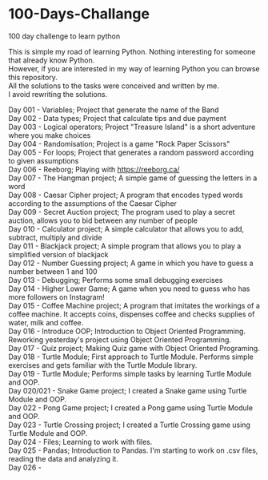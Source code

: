 # 100-Days-Challange
100 day challenge to learn python

This is simple my road of learning Python. Nothing interesting for someone that already know Python.\
However, if you are interested in my way of learning Python you can browse this repository.\
All the solutions to the tasks were conceived and written by me.\
I avoid rewriting the solutions.

Day 001 - Variables; Project that generate the name of the Band\
Day 002 - Data types; Project that calculate tips and due payment\
Day 003 - Logical operators; Project "Treasure Island" is a short adventure where you make choices\
Day 004 - Randomisation; Project is a game "Rock Paper Scissors"\
Day 005 - For loops; Project that generates a random password according to given assumptions\
Day 006 - Reeborg; Playing with https://reeborg.ca/ \
Day 007 - The Hangman project; A simple game of guessing the letters in a word\
Day 008 - Caesar Cipher project; A program that encodes typed words according to the assumptions of the Caesar Cipher\
Day 009 - Secret Auction project; The program used to play a secret auction, allows you to bid between any number of people\
Day 010 - Calculator project; A simple calculator that allows you to add, subtract, multiply and divide\
Day 011 - Blackjack project; A simple program that allows you to play a simplified version of blackjack\
Day 012 - Number Guessing project; A game in which you have to guess a number between 1 and 100\
Day 013 - Debugging; Performs some small debugging exercises\
Day 014 - Higher Lower Game; A game when you need to guess who has more followers on Instagram!\
Day 015 - Coffee Machine project; A program that imitates the workings of a coffee machine. It accepts coins, dispenses coffee and checks supplies of water, milk and coffee.\
Day 016 - Introduce OOP; Introduction to Object Oriented Programming. Reworking yesterday's project using Object Oriented Programming.\
Day 017 - Quiz project; Making Quiz game with Object Oriented Programing.\
Day 018 - Turtle Module; First approach to Turtle Module. Performs simple exercises and gets familiar with the Turtle Module library. \
Day 019 - Turtle Module; Performs simple tasks by learning Turtle Module and OOP. \
Day 020/021 - Snake Game project; I created a Snake game using Turtle Module and OOP. \
Day 022 - Pong Game project; I created a Pong game using Turtle Module and OOP. \
Day 023 - Turtle Crossing project; I created a Turtle Crossing game using Turtle Module and OOP. \
Day 024 - Files; Learning to work with files. \
Day 025 - Pandas; Introduction to Pandas. I'm starting to work on .csv files, reading the data and analyzing it. \
Day 026 - 
